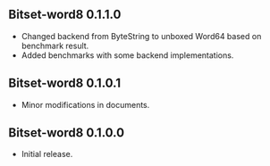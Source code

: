 ## Bitset-word8 0.1.1.0

* Changed backend from ByteString to unboxed Word64 based on benchmark result.
* Added benchmarks with some backend implementations.

## Bitset-word8 0.1.0.1

* Minor modifications in documents.

## Bitset-word8 0.1.0.0

* Initial release.
